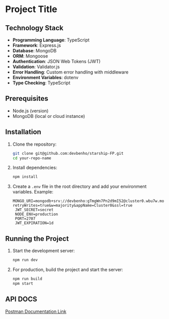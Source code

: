 # Project Title

## Technology Stack

- **Programming Language**: TypeScript
- **Framework**: Express.js
- **Database**: MongoDB
- **ORM**: Mongoose
- **Authentication**: JSON Web Tokens (JWT)
- **Validation**: Validator.js
- **Error Handling**: Custom error handling with middleware
- **Environment Variables**: dotenv
- **Type Checking**: TypeScript

## Prerequisites

- Node.js (version)
- MongoDB (local or cloud instance)

## Installation

1. Clone the repository:
   ```bash
   git clone git@github.com:devbenho/starship-FP.git
   cd your-repo-name
   ```

2. Install dependencies:
   ```bash
   npm install
   ```

3. Create a `.env` file in the root directory and add your environment variables. Example:
   ```plaintext
   MONGO_URI=mongodb+srv://devbenho:gTmgWn7Pn2d9mI52@cluster0.wbu7w.mongodb.net/?retryWrites=true&w=majority&appName=Cluster0&ssl=true
    JWT_SECRET=secret
    NODE_ENV=production
    PORT=2707
    JWT_EXPIRATION=1d
   ```

## Running the Project

1. Start the development server:
   ```bash
   npm run dev
   ```

2. For production, build the project and start the server:
   ```bash
   npm run build
   npm start
   ```

## API DOCS
[Postman Documentation Link](https://documenter.getpostman.com/view/22579338/2sAXqy2e6z)
